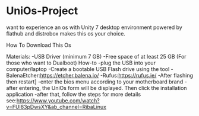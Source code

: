 # UniOs-Project
want to experience an  os with Unity 7 desktop environment powered by flathub and distrobox makes this os your choice.

How To Download This Os

Materials:
-USB Driver (minimum 7 GB)
-Free space of at least 25 GB (For those who want to Dualboot)
How-to
-plug the USB into your computer/laptop
-Create a bootable USB Flash drive using the tool 
    -BalenaEtcher:https://etcher.balena.io/
    -Rufus:https://rufus.ie/
-After flashing then restart]
-enter the bios menu according to your motherboard brand
-after entering, the UniOs form will be displayed. Then click the installation application
-after that, follow the steps 
for more details see:https://www.youtube.com/watch?v=FUl83pDwsXY&ab_channel=RibaLinux
